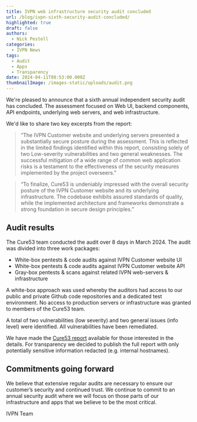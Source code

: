 ```yaml
---
title: IVPN web infrastructure security audit concluded
url: /blog/ivpn-sixth-security-audit-concluded/
highlighted: true
draft: false
authors:
  - Nick Pestell
categories:
  - IVPN News
tags:
  - Audit
  - Apps
  - Transparency
date: 2024-04-11T08:53:00.000Z
thumbnailImage: /images-static/uploads/audit.png
---
```

We're pleased to announce that a sixth annual independent security audit has concluded. The assessment focused on Web UI, backend components, API endpoints, underlying web servers, and web infrastructure. 

We'd like to share two key excerpts from the report:

> “The IVPN Customer website and underlying servers presented a substantially secure posture during the assessment. This is reflected in the limited findings identified within this report, consisting solely of two Low-severity vulnerabilities and two general weaknesses. The successful mitigation of a wide range of common web application risks is a testament to the effectiveness of the security measures implemented by the project overseers.”

> “To finalize, Cure53 is undeniably impressed with the overall security posture of the IVPN Customer website and its underlying infrastructure. The codebase exhibits assured standards of quality, while the implemented architecture and frameworks demonstrate a strong foundation in secure design principles.”

## Audit results

The Cure53 team conducted the audit over 8 days in March 2024. The audit was divided into three work packages:

- White-box pentests & code audits against IVPN Customer website UI
- White-box pentests & code audits against IVPN Customer website API
- Gray-box pentests & scans against related IVPN web-servers & infrastructure

A white-box approach was used whereby the auditors had access to our public and private Github code repositories and a dedicated test environment. No access to production servers or infrastructure was granted to members of the Cure53 team.

A total of two vulnerabilities (low severity) and two general issues (info level) were identified. All vulnerabilities have been remediated. 

We have made the [Cure53 report][1] available for those interested in the details. For transparency we decided to publish the full report with only potentially sensitive information redacted (e.g. internal hostnames).

## Commitments going forward 

We believe that extensive regular audits are necessary to ensure our customer’s security and continued trust. We continue to commit to an annual security audit where we will focus on those parts of our infrastructure and apps that we believe to be the most critical.

IVPN Team

[1]: https://cure53.de/pentest-report_IVPN_2024.pdf